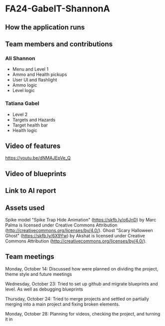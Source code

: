 # FA24-GabelT-ShannonA
## How the application runs

## Team members and contributions
### Ali Shannon
* Menu and Level 1
* Ammo and Health pickups
* User UI and flashlight
* Ammo logic
* Level logic
### Tatiana Gabel
* Level 2
* Targets and Hazards
* Target health bar
* Health logic
## Video of features
https://youtu.be/dNMAJEpVe_Q

## Video of blueprints

## Link to AI report

## Assets used
Spike model
"Spike Trap Hide Animation" (https://skfb.ly/o6JnD) by Marc Palma is licensed under Creative Commons Attribution (http://creativecommons.org/licenses/by/4.0/).
Ghost
"Scary Halloween Ghost" (https://skfb.ly/6X9Yw) by Akshat is licensed under Creative Commons Attribution (http://creativecommons.org/licenses/by/4.0/).
## Team meetings
Monday, October 14: Discussed how were planned on dividing the project, theme style and future meetings

Wednesday, October 23: Tried to set up github and migrate blueprints and level. As well as debugging blueprints

Thursday, October 24: Tried to merge projects and settled on partially merging into a main project and fixing broken elements. 

Monday, October 28: Planning for videos, checking the project,
and turning it in
